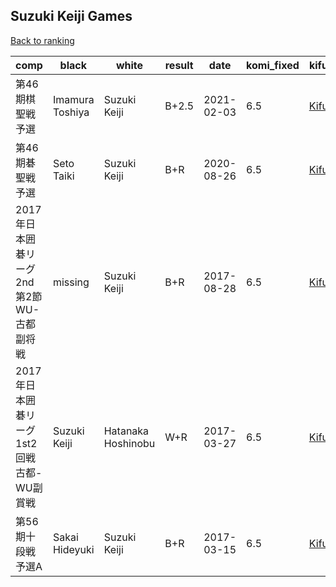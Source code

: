 ## Suzuki Keiji Games

[Back to ranking](index.md)




| **comp** | **black** | **white** | **result** | **date** | **komi_fixed** | **kifu** | 
| --- | --- | --- | --- | --- | --- | --- |
| 第46期棋聖戦予選 | Imamura Toshiya | Suzuki Keiji | B+2.5 | 2021-02-03 | 6.5 | [Kifu](https://kifudepot.net/kifucontents.php?id=EAo2uZYMasB%2FeLLwfHLc9Q%3D%3D) | 
| 第46期碁聖戦予選 | Seto Taiki | Suzuki Keiji | B+R | 2020-08-26 | 6.5 | [Kifu](https://kifudepot.net/kifucontents.php?id=YUp7T3PHWpe628nNfYi2aw%3D%3D) | 
| 2017年日本囲碁リーグ2nd第2節WU-古都副将戦 | missing | Suzuki Keiji | B+R | 2017-08-28 | 6.5 | [Kifu](https://kifudepot.net/kifucontents.php?id=w113kknQ5UdsupoGgUTx2Q%3D%3D) | 
| 2017年日本囲碁リーグ1st2回戦古都-WU副賞戦 | Suzuki Keiji | Hatanaka Hoshinobu | W+R | 2017-03-27 | 6.5 | [Kifu](https://kifudepot.net/kifucontents.php?id=3lk9Cjri4R%2Fstymu4m9vUA%3D%3D) | 
| 第56期十段戦予選A | Sakai Hideyuki | Suzuki Keiji | B+R | 2017-03-15 | 6.5 | [Kifu](https://kifudepot.net/kifucontents.php?id=3LhIduCIcxq0wru4Bi8z2g%3D%3D) |




